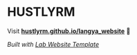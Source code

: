 
# HUSTLYRM

Visit **[hustlyrm.github.io/langya_website](https://hustlyrm.github.io/langya_website)** 🚀

_Built with [Lab Website Template](https://greene-lab.gitbook.io/lab-website-template-docs)_
